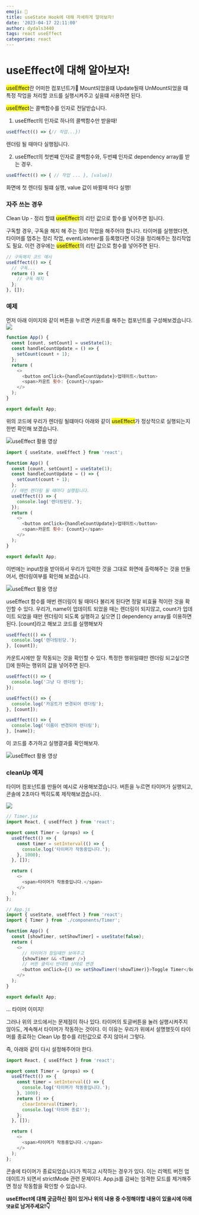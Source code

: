 ```yaml
---
emoji: 📶
title: useState Hook에 대해 자세하게 알아보자!
date: '2023-04-17 22:11:00'
author: dydals3440
tags: react useEffect
categories: react
---
```


# useEffect에 대해 알아보자!

<span style="background-color:yellow">useEffect</span>란 어떠한 컴포넌트가 Mount되었을떄 Update될때 UnMount되었을 떄 특정 작업을 처리할 코드를 실행시켜주고 싶을떄 사용하면 된다.

<span style="background-color:yellow">useEffect</span>는 콜백함수를 인자로 전달받습니다.

1. useEffect의 인자로 하나의 콜백함수만 받을때!

```js
useEffect(() => {// 작업...})
```

렌더링 될 때마다 실행됩니다.

2. useEffect의 첫번쨰 인자로 콜백함수와, 두번쨰 인자로 dependency array를 받는 경우.

```js
useEffect(() => { // 작업 ... }, [value])
```

화면에 첫 렌더링 될떄 실행, value 값이 바뀔때 마다 실행!

### 자주 쓰는 경우

Clean Up - 정리 할떄 <span style="background-color:yellow">useEffect</span>의 리턴 값으로 함수를 넣어주면 됩니다.

구독할 경우, 구독을 해지 해 주는 정리 작업을 해주어야 합니다. 타이머를 실행했다면, 타이머를 멈추는 정리 작업, eventListener를 등록했다면 이것을 정리해주는 정리작업도 필요. 이런 경우에는 <span style="background-color:yellow">useEffect</span>의 리턴 값으로 함수를 넣어주면 된다.

```js
// 구독해지 코드 예시
useEffect(() => {
  // 구독...
  return () => {
    // 구독 해지
  };
}, []);
```

### 예제

먼저 아래 이미지와 같이 버튼을 누르면 카운트를 해주는 컴포넌트를 구성해보겠습니다.
![](./counter.png)

```js
function App() {
  const [count, setCount] = useState(1);
  const handleCountUpdate = () => {
    setCount(count + 1);
  };
  return (
    <>
      <button onClick={handleCountUpdate}>업데이트</button>
      <span>카운트 횟수: {count}</span>
    </>
  );
}

export default App;
```

위의 코드에 우리가 렌더링 될떄마다 아래와 같이 <span style="background-color:yellow">useEffect</span>가 정상적으로 실행되는지 한번 확인해 보겠습니다.

![useEffect 활용 영상](./%EC%B9%B4%EC%9A%B4%ED%8A%B8%EC%8B%9C%EC%97%90%EB%A7%8C.png)

```js
import { useState, useEffect } from 'react';

function App() {
  const [count, setCount] = useState(1);
  const handleCountUpdate = () => {
    setCount(count + 1);
  };
  // 매번 렌더링 될 떄마다 실행됩니다.
  useEffect(() => {
    console.log('렌더링된당.');
  });
  return (
    <>
      <button onClick={handleCountUpdate}>업데이트</button>
      <span>카운트 횟수: {count}</span>
    </>
  );
}

export default App;
```

이번에는 input창을 받아와서 우리가 입력한 것을 그대로 화면에 출력해주는 것을 만들어서, 렌더링여부를 확인해 보겠습니다.

![useEffect 활용 영상](./useEffect.png)

useEffect 함수를 매번 렌더링이 될 때마다 불리게 된다면 정말 비효율 적이란 것을 확인할 수 있다. 우리가, name이 업데이트 되었을 때는 렌더링이 되지않고, count가 업데이트 되었을 때만 렌더링이 되도록 실행하고 싶으면 [] dependency array를 이용하면 된다. [count]라고 해보고 코드를 실행해보자

```js
useEffect(() => {
  console.log('렌더링된당.');
}, [count]);
```

카운트시에만 잘 작동되는 것을 확인할 수 있다. 특정한 행위일떄만 렌더링 되고싶으면 []에 원하는 행위의 값을 넣어주면 된다.

```js
useEffect(() => {
  console.log('그냥 다 렌더링');
});

useEffect(() => {
  console.log('카운트가 변경되어 렌더링');
}, [count]);

useEffect(() => {
  console.log('이름이 변경되어 렌더링');
}, [name]);
```

이 코드를 추가하고 실행결과를 확인해보자.

![useEffect 활용 영상](./%EC%A0%84%EC%B2%B4%20%EC%9E%91%EB%8F%99.png)

### cleanUp 예제

타이머 컴포넌트를 만들어 예시로 사용해보겠습니다.
버튼을 누르면 타이머가 실행되고, 콘솔에 2초마다 찍히도록 제작해보겠습니다.

![](./%ED%83%80%EC%9D%B4%EB%A8%B8%20%EC%9E%91%EB%8F%99.gif)

```js
// Timer.jsx
import React, { useEffect } from 'react';

export const Timer = (props) => {
  useEffect(() => {
    const timer = setInterval(() => {
      console.log('타이머가 작동중입니다.');
    }, 1000);
  }, []);

  return (
    <>
      <span>타이머가 작동중입니다.</span>
    </>
  );
};
```

```js
// App.js
import { useState, useEffect } from 'react';
import { Timer } from './components/Timer';

function App() {
  const [showTimer, setShowTimer] = useState(false);
  return (
    <>
      // 타이머가 참일떄만 보여주고
      {showTimer && <Timer />}
      // 버튼 클릭시 반대의 상태로 변경
      <button onClick={() => setShowTimer(!showTimer)}>Toggle Timer</button>
    </>
  );
}

export default App;
```

... 타이머 이미지!

그러나 위의 코드에서는 문제점이 하나 있다. 타이머의 토글버튼을 눌러 실행시켜주지 않아도, 계속해서 타이머가 작동하는 것이다. 이 이유는 우리가 위에서 설명했듯이 타이머를 종료하는 Clean Up 함수를 리턴값으로 주지 않아서 그렇다.

즉, 아래와 같이 다시 설정해주어야 한다.

```js
import React, { useEffect } from 'react';

export const Timer = (props) => {
  useEffect(() => {
    const timer = setInterval(() => {
      console.log('타이머가 작동중입니다.');
    }, 1000);
    return () => {
      clearInterval(timer);
      console.log('타이머 종료!');
    };
  }, []);

  return (
    <>
      <span>타이머가 작동중입니다.</span>
    </>
  );
};
```

콘솔에 타이머가 종료되었습니다가 찍히고 시작하는 경우가 있다. 이는 리액트 버전 업데이트가 되면서 strictMode 관련 문제이다. App.js를 감싸는 엄격한 모드를 제거해주면 정상 작동함을 확인할 수 있습니다.

**useEffect에 대해 궁금하신 점이 있거나 위의 내용 중 수정해야할 내용이 있을시에 아래 `댓글`로 남겨주세요!👇**
